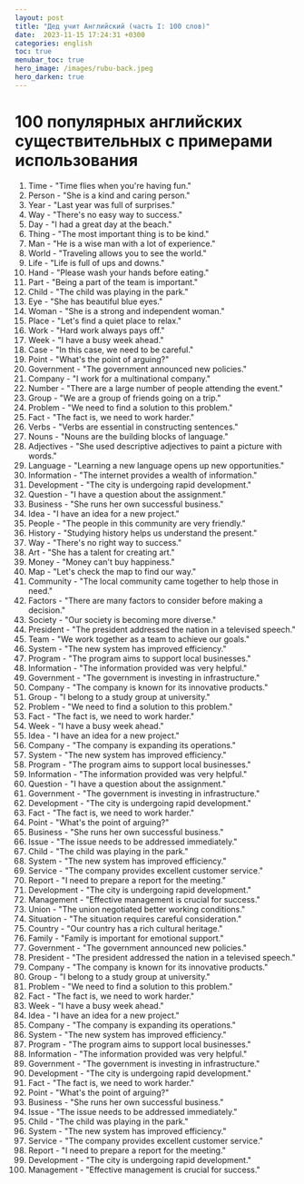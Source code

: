 ```yaml
---
layout: post
title: "Дед учит Английский (часть I: 100 слов)"
date:  2023-11-15 17:24:31 +0300
categories: english
toc: true
menubar_toc: true
hero_image: /images/rubu-back.jpeg
hero_darken: true
---
```


# 100 популярных английских существительных с примерами использования

1. Time - "Time flies when you're having fun."
2. Person - "She is a kind and caring person."
3. Year - "Last year was full of surprises."
4. Way - "There's no easy way to success."
5. Day - "I had a great day at the beach."
6. Thing - "The most important thing is to be kind."
7. Man - "He is a wise man with a lot of experience."
8. World - "Traveling allows you to see the world."
9. Life - "Life is full of ups and downs."
10. Hand - "Please wash your hands before eating."
11. Part - "Being a part of the team is important."
12. Child - "The child was playing in the park."
13. Eye - "She has beautiful blue eyes."
14. Woman - "She is a strong and independent woman."
15. Place - "Let's find a quiet place to relax."
16. Work - "Hard work always pays off."
17. Week - "I have a busy week ahead."
18. Case - "In this case, we need to be careful."
19. Point - "What's the point of arguing?"
20. Government - "The government announced new policies."
21. Company - "I work for a multinational company."
22. Number - "There are a large number of people attending the event."
23. Group - "We are a group of friends going on a trip."
24. Problem - "We need to find a solution to this problem."
25. Fact - "The fact is, we need to work harder."
26. Verbs - "Verbs are essential in constructing sentences."
27. Nouns - "Nouns are the building blocks of language."
28. Adjectives - "She used descriptive adjectives to paint a picture with words."
29. Language - "Learning a new language opens up new opportunities."
30. Information - "The internet provides a wealth of information."
31. Development - "The city is undergoing rapid development."
32. Question - "I have a question about the assignment."
33. Business - "She runs her own successful business."
34. Idea - "I have an idea for a new project."
35. People - "The people in this community are very friendly."
36. History - "Studying history helps us understand the present."
37. Way - "There's no right way to success."
38. Art - "She has a talent for creating art."
39. Money - "Money can't buy happiness."
40. Map - "Let's check the map to find our way."
41. Community - "The local community came together to help those in need."
42. Factors - "There are many factors to consider before making a decision."
43. Society - "Our society is becoming more diverse."
44. President - "The president addressed the nation in a televised speech."
45. Team - "We work together as a team to achieve our goals."
46. System - "The new system has improved efficiency."
47. Program - "The program aims to support local businesses."
48. Information - "The information provided was very helpful."
49. Government - "The government is investing in infrastructure."
50. Company - "The company is known for its innovative products."
51. Group - "I belong to a study group at university."
52. Problem - "We need to find a solution to this problem."
53. Fact - "The fact is, we need to work harder."
54. Week - "I have a busy week ahead."
55. Idea - "I have an idea for a new project."
56. Company - "The company is expanding its operations."
57. System - "The new system has improved efficiency."
58. Program - "The program aims to support local businesses."
59. Information - "The information provided was very helpful."
60. Question - "I have a question about the assignment."
61. Government - "The government is investing in infrastructure."
62. Development - "The city is undergoing rapid development."
63. Fact - "The fact is, we need to work harder."
64. Point - "What's the point of arguing?"
65. Business - "She runs her own successful business."
66. Issue - "The issue needs to be addressed immediately."
67. Child - "The child was playing in the park."
68. System - "The new system has improved efficiency."
69. Service - "The company provides excellent customer service."
70. Report - "I need to prepare a report for the meeting."
71. Development - "The city is undergoing rapid development."
72. Management - "Effective management is crucial for success."
73. Union - "The union negotiated better working conditions."
74. Situation - "The situation requires careful consideration."
75. Country - "Our country has a rich cultural heritage."
76. Family - "Family is important for emotional support."
77. Government - "The government announced new policies."
78. President - "The president addressed the nation in a televised speech."
79. Company - "The company is known for its innovative products."
80. Group - "I belong to a study group at university."
81. Problem - "We need to find a solution to this problem."
82. Fact - "The fact is, we need to work harder."
83. Week - "I have a busy week ahead."
84. Idea - "I have an idea for a new project."
85. Company - "The company is expanding its operations."
86. System - "The new system has improved efficiency."
87. Program - "The program aims to support local businesses."
88. Information - "The information provided was very helpful."
89. Government - "The government is investing in infrastructure."
90. Development - "The city is undergoing rapid development."
91. Fact - "The fact is, we need to work harder."
92. Point - "What's the point of arguing?"
93. Business - "She runs her own successful business."
94. Issue - "The issue needs to be addressed immediately."
95. Child - "The child was playing in the park."
96. System - "The new system has improved efficiency."
97. Service - "The company provides excellent customer service."
98. Report - "I need to prepare a report for the meeting."
99. Development - "The city is undergoing rapid development."
100. Management - "Effective management is crucial for success."